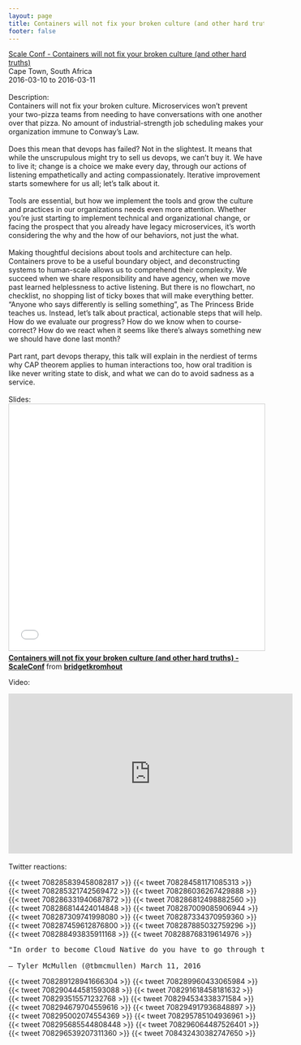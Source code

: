 ```yaml
---
layout: page
title: Containers will not fix your broken culture (and other hard truths)
footer: false
---
```


<div class="views-field views-field-nothing">        <span class="field-content views-field-field-details"><a href="http://scaleconf.org/speakers/bridget_kromhout.html">Scale Conf - Containers will not fix your broken culture (and other hard truths)</a><br>Cape Town, South Africa<br><span class="date-display-start">2016-03-10</span> to <span class="date-display-end">2016-03-11</span></span></div>
<br>
Description:
<br>
Containers will not fix your broken culture. Microservices won’t prevent your two-pizza teams from needing to have conversations with one another over that pizza. No amount of industrial-strength job scheduling makes your organization immune to Conway’s Law.
<br>
<br>
Does this mean that devops has failed? Not in the slightest. It means that while the unscrupulous might try to sell us devops, we can’t buy it. We have to live it; change is a choice we make every day, through our actions of listening empathetically and acting compassionately. Iterative improvement starts somewhere for us all; let’s talk about it.
<br>
<br>
Tools are essential, but how we implement the tools and grow the culture and practices in our organizations needs even more attention. Whether you’re just starting to implement technical and organizational change, or facing the prospect that you already have legacy microservices, it’s worth considering the why and the how of our behaviors, not just the what.
<br>
<br>
Making thoughtful decisions about tools and architecture can help. Containers prove to be a useful boundary object, and deconstructing systems to human-scale allows us to comprehend their complexity. We succeed when we share responsibility and have agency, when we move past learned helplessness to active listening. But there is no flowchart, no checklist, no shopping list of ticky boxes that will make everything better. “Anyone who says differently is selling something”, as The Princess Bride teaches us. Instead, let’s talk about practical, actionable steps that will help. How do we evaluate our progress? How do we know when to course-correct? How do we react when it seems like there’s always something new we should have done last month?
<br>
<br>
Part rant, part devops therapy, this talk will explain in the nerdiest of terms why CAP theorem applies to human interactions too, how oral tradition is like never writing state to disk, and what we can do to avoid sadness as a service.
<br>

<br>
Slides:
<br>
<iframe src="//www.slideshare.net/slideshow/embed_code/key/80Lmsyq6mjers4" width="595" height="485" frameborder="0" marginwidth="0" marginheight="0" scrolling="no" style="border:1px solid #CCC; border-width:1px; margin-bottom:5px; max-width: 100%;" allowfullscreen> </iframe> <div style="margin-bottom:5px"> <strong> <a href="//www.slideshare.net/bridgetkromhout/containers-will-not-fix-your-broken-culture-and-other-hard-truths-scaleconf" title="Containers will not fix your broken culture (and other hard truths) - ScaleConf" target="_blank">Containers will not fix your broken culture (and other hard truths) - ScaleConf</a> </strong> from <strong><a target="_blank" href="//www.slideshare.net/bridgetkromhout">bridgetkromhout</a></strong> </div>


Video:
<br>
<iframe width="560" height="315" src="https://www.youtube.com/embed/hALDyVBVVz0" frameborder="0" allowfullscreen></iframe>

<br>
<br>
Twitter reactions:

{{< tweet 708285839458082817 >}}
{{< tweet 708284581171085313 >}}
{{< tweet 708285321742569472 >}}
{{< tweet 708286036267429888 >}}
{{< tweet 708286331940687872 >}}
{{< tweet 708286812498882560 >}}
{{< tweet 708286814424014848 >}}
{{< tweet 708287009085906944 >}}
{{< tweet 708287309741998080 >}}
{{< tweet 708287334370959360 >}}
{{< tweet 708287459612876800 >}}
{{< tweet 708287885032759296 >}}
{{< tweet 708288493835911168 >}}
{{< tweet 708288768319614976 >}}
<pre>"In order to become Cloud Native do you have to go through the Cloud Immigration and Naturalization Services?" - @bridgetkromhout

— Tyler McMullen (@tbmcmullen) March 11, 2016
</pre>
{{< tweet 708289128941666304 >}}
{{< tweet 708289960433065984 >}}
{{< tweet 708290444581593088 >}}
{{< tweet 708291618458181632 >}}
{{< tweet 708293515571232768 >}}
{{< tweet 708294534338371584 >}}
{{< tweet 708294679704559616 >}}
{{< tweet 708294917936848897 >}}
{{< tweet 708295002074554369 >}}
{{< tweet 708295785104936961 >}}
{{< tweet 708295685544808448 >}}
{{< tweet 708296064487526401 >}}
{{< tweet 708296539207311360 >}}
{{< tweet 708432430382747650 >}}
